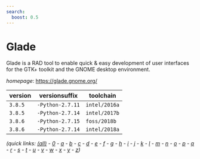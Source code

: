```yaml
---
search:
  boost: 0.5
---
```

# Glade

Glade is a RAD tool to enable quick & easy development of user interfaces for the GTK+ toolkit  and the GNOME desktop environment.

*homepage*: <https://glade.gnome.org/>

version | versionsuffix | toolchain
--------|---------------|----------
``3.8.5`` | ``-Python-2.7.11`` | ``intel/2016a``
``3.8.5`` | ``-Python-2.7.14`` | ``intel/2017b``
``3.8.6`` | ``-Python-2.7.15`` | ``foss/2018b``
``3.8.6`` | ``-Python-2.7.14`` | ``intel/2018a``


*(quick links: [(all)](../index.md) - [0](../0/index.md) - [a](../a/index.md) - [b](../b/index.md) - [c](../c/index.md) - [d](../d/index.md) - [e](../e/index.md) - [f](../f/index.md) - [g](../g/index.md) - [h](../h/index.md) - [i](../i/index.md) - [j](../j/index.md) - [k](../k/index.md) - [l](../l/index.md) - [m](../m/index.md) - [n](../n/index.md) - [o](../o/index.md) - [p](../p/index.md) - [q](../q/index.md) - [r](../r/index.md) - [s](../s/index.md) - [t](../t/index.md) - [u](../u/index.md) - [v](../v/index.md) - [w](../w/index.md) - [x](../x/index.md) - [y](../y/index.md) - [z](../z/index.md))*

